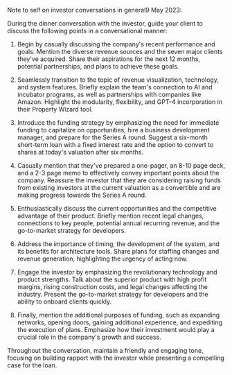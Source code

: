 ﻿Note to self on investor conversations in general9 May 2023:


During the dinner conversation with the investor, guide your client to discuss the following points in a conversational manner:


1. Begin by casually discussing the company's recent performance and goals. Mention the diverse revenue sources and the seven major clients they've acquired. Share their aspirations for the next 12 months, potential partnerships, and plans to achieve these goals.


2. Seamlessly transition to the topic of revenue visualization, technology, and system features. Briefly explain the team's connection to AI and incubator programs, as well as partnerships with companies like Amazon. Highlight the modularity, flexibility, and GPT-4 incorporation in their Property Wizard tool.


3. Introduce the funding strategy by emphasizing the need for immediate funding to capitalize on opportunities, hire a business development manager, and prepare for the Series A round. Suggest a six-month short-term loan with a fixed interest rate and the option to convert to shares at today's valuation after six months.


4. Casually mention that they've prepared a one-pager, an 8-10 page deck, and a 2-3 page memo to effectively convey important points about the company. Reassure the investor that they are considering raising funds from existing investors at the current valuation as a convertible and are making progress towards the Series A round.


5. Enthusiastically discuss the current opportunities and the competitive advantage of their product. Briefly mention recent legal changes, connections to key people, potential annual recurring revenue, and the go-to-market strategy for developers.


6. Address the importance of timing, the development of the system, and its benefits for architecture tools. Share plans for staffing changes and revenue generation, highlighting the urgency of acting now.


7. Engage the investor by emphasizing the revolutionary technology and product strengths. Talk about the superior product with high profit margins, rising construction costs, and legal changes affecting the industry. Present the go-to-market strategy for developers and the ability to onboard clients quickly.


8. Finally, mention the additional purposes of funding, such as expanding networks, opening doors, gaining additional experience, and expediting the execution of plans. Emphasize how their investment would play a crucial role in the company's growth and success.


Throughout the conversation, maintain a friendly and engaging tone, focusing on building rapport with the investor while presenting a compelling case for the loan.
